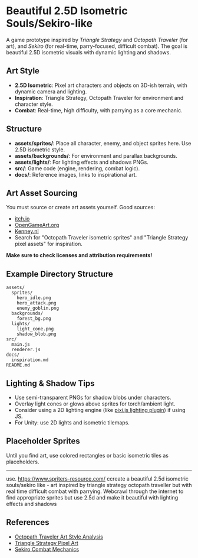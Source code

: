 # Beautiful 2.5D Isometric Souls/Sekiro-like

A game prototype inspired by _Triangle Strategy_ and _Octopath Traveler_ (for art), and _Sekiro_ (for real-time, parry-focused, difficult combat). The goal is beautiful 2.5D isometric visuals with dynamic lighting and shadows.

## Art Style

- **2.5D Isometric**: Pixel art characters and objects on 3D-ish terrain, with dynamic camera and lighting.
- **Inspiration**: Triangle Strategy, Octopath Traveler for environment and character style.
- **Combat**: Real-time, high difficulty, with parrying as a core mechanic.

## Structure

- **assets/sprites/**: Place all character, enemy, and object sprites here. Use 2.5D isometric style.
- **assets/backgrounds/**: For environment and parallax backgrounds.
- **assets/lights/**: For lighting effects and shadows PNGs.
- **src/**: Game code (engine, rendering, combat logic).
- **docs/**: Reference images, links to inspirational art.

## Art Asset Sourcing

You must source or create art assets yourself. Good sources:
- [itch.io](https://itch.io/game-assets/tag-isometric)
- [OpenGameArt.org](https://opengameart.org/)
- [Kenney.nl](https://kenney.nl/assets?q=isometric)
- Search for "Octopath Traveler isometric sprites" and "Triangle Strategy pixel assets" for inspiration.

**Make sure to check licenses and attribution requirements!**

## Example Directory Structure

```
assets/
  sprites/
    hero_idle.png
    hero_attack.png
    enemy_goblin.png
  backgrounds/
    forest_bg.png
  lights/
    light_cone.png
    shadow_blob.png
src/
  main.js
  renderer.js
docs/
  inspiration.md
README.md
```

## Lighting & Shadow Tips

- Use semi-transparent PNGs for shadow blobs under characters.
- Overlay light cones or glows above sprites for torch/ambient light.
- Consider using a 2D lighting engine (like [pixi.js lighting plugin](https://github.com/pixijs/pixi-lights)) if using JS.
- For Unity: use 2D lights and isometric tilemaps.

## Placeholder Sprites

Until you find art, use colored rectangles or basic isometric tiles as placeholders.

---
use. https://www.spriters-resource.com/ ccreate a beautiful 2.5d isometric souls/sekiro like - art inspired by triangle strategy octopath traveller but with real time difficult combat with parrying. Webcrawl through the internet to find appropriate sprites but use 2.5d and make it beautiful with lighting effects and shadows
## References

- [Octopath Traveler Art Style Analysis](https://www.youtube.com/watch?v=9wZ9rV1dXDc)
- [Triangle Strategy Pixel Art](https://www.spriters-resource.com/pc_computer/trianglestrategy/)
- [Sekiro Combat Mechanics](https://www.youtube.com/watch?v=K3I7lQ7rj8o)
